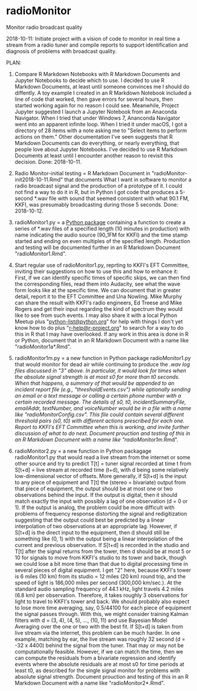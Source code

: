 # radioMonitor
Monitor radio broadcast quality

2018-10-11:  Initiate project with a vision of code to monitor in real time a stream from a radio tuner and compile reports to support identification and diagnosis of problems with broadcast quality.  

PLAN:  

1.  Compare R Markdown Notebooks with R Markdown Documents and Jupyter Notebooks to decide which to use. I decided to use R Markdown Documents, at least until someone convinces me I should do diffently.  A toy example I created in an R Markdown Notebook included a line of code that worked, then gave errors for several hours, then started working again for no reason I could see.  Meanwhile, Project Jupyter suggested I launch a Jupyter Notebook from an Anaconda Navigator.  When I tried that under Windows 7, Ananconda Navigator went into an apparent infinite loop.  When I tried it under macOS, I got a directory of 28 items with a note asking me to "Select items to perform actions on them." Other documentation I've seen suggests that R Markdown Documents can do everything, or nearly everything, that people love about Jupyter Notebooks.  I've decided to use R Markdown Documents at least until I encounter another reason to revisit this decision.  Done: 2018-10-11.  

2.  Radio Monitor-initial testing
= R Markdown Document in "radioMonitor-init2018-10-11.Rmd" that documents What I want in software to monitor a radio broadcast signal and the production of a prototype of it.  I could not find a way to do it in R, but in Python I got code that produces a 5-second *.wav file with sound that seemed consistent with what 90.1 FM, KKFI, was presumably broadcasting during those 5 seconds.  Done:  2018-10-12.

3.  radioMonitor1.py 
= a [Python package](https://packaging.python.org/tutorials/packaging-projects/) containing a function to create a series of *.wav files of a specified length (10 minutes in production) with name indicating the audio source (90_1FM for KKFI) and the time stamp started and ending on even multiples of the specified length.  Production and testing will be documented further in an R Markdown Document "radioMonitor1.Rmd".  

4.  Start regular use of radioMonitor1.py, reprting to KKFI's EFT Committee, inviting their suggestions on how to use this and how to enhance it:  First, if we can identify specific times of specific skips, we can then find the corresponding files, read them into Audacity, see what the wave form looks like at the specific time. We can document that in greater detail, report it to the EFT Committee and Una Nowling.  Mike Murphy can share the result with KKFI's radio engineers, Ed Treese and Mike Rogers and get their input regarding the kind of spectrum they would like to see from such events.  I may also share it with a local Python Meetup plus "python-list@python.org" for help with things I don't yet know how to do plus "r-help@r-project.org" to search for a way to do this in R that I may have overlooked.  If any work in this area is done in R or Python, document that in an R Markdown Document with a name like "radioMonitor1a*.Rmd".

5.  radioMonitor1m.py 
= a new function in Python package radioMonitor1.py that would monitor for dead air while continuing to produce the *.wav log files discussed in "3" above.  In particular, it would look for times when the absolute signal strength is at most s0 for more than t0 seconds.  When that happens, a summary of that would be appended to an incident report file (e.g., "thresholdEvents.csv") while optionally sending an email or a text message or calling a certain phone number with a certain recorded message.  The details of s0, t0, incidentSummaryFile, emailAddr, textNumber, and voiceNumber would be in a file with a name like "radioMonitorConfig.csv".  This file could contain several different threshold pairs (s0, t0) with different actions prescribed for each one. Report to KKFI's EFT Committee when this is working, and invite further discussion of what to do next.  Document prouction and testing of this in an R Markdown Document with a name like "radioMonitor1m*.Rmd". 

6.  radioMonitor2.py
= a new function in Python packagage radioMonitor1.py that would read a live stream from the internet or some other source and try to predict T[t] = tuner signal recorded at time t from S[t+d] = live stream at recorded time (t+d), with d being some relatively low-dimensional vector of offsets.  More generally, if S[t+d] is the input to any piece of equipment and T[t] the (stereo = bivariate) output from that piece of equipment, the output should be at most one or two observations behind the input.  If the output is digital, then it should match exactly the input with possibly a lag of one observation (d = 0 or 1).  If the output is analog, the problem could be more difficult with problems of frequency response distorting the signal and redigitization suggesting that the output could best be predicted by a linear interpolation of two observations at an appropriate lag.  However, if S[t+d] is the direct input to the equipment, then d should still be something like (0, 1) with the output being a linear interpolation of the current and previous observation.  If S[t+d] is recorded in the studio and T[t] after the signal returns from the tower, then d should be at most 5 or 10 for signals to move from KKFI's studio to its tower and back, though we could lose a bit more time than that due to digital processing time in several pieces of digital equipment.  I get "2" here, because KKFI's tower is 6 miles (10 km) from its studio = 12 miles (20 km) round trip, and the speed of light is 186,000 miles per second (300,000 km/sec.).  At the standard audio sampling frequency of 44.1 kHz, light travels 4.2 miles (6.8 km) per observation.  Therefore, it takes roughly 3 observations for light to travel to KKFI's tower and back.  We should probably also expect to lose more time averaging, say, 0.5/44100 for each piece of equipment the signal passes through.  With this, we might consider training Kalman filters with d = (3, 4), (4, 5), ..., (10, 11) and use Bayesian Model Averaging over the one or two with the best fit.  If S[t+d] is taken from live stream via the internet, this problem can be much harder.  In one example, matching by ear, the live stream was roughly 32 second (d = -32 x 4400) behind the signal from the tuner.  That may or may not be computationally feasible.  However, if we can match the time, then we can compute the residuals from a bivariate regression and identify events where the absolute residuals are at most s0 for time periods at least t0, as described for the single signal monitor for problems with absolute signal strength.  Document prouction and testing of this in an R Markdown Document with a name like "radioMonitor2*.Rmd". 
